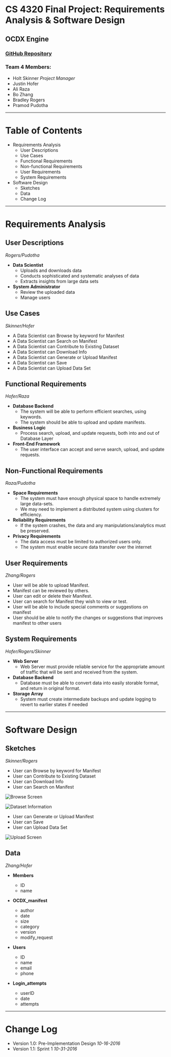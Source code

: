 # CS 4320 Final Project: Requirements Analysis & Software Design

## OCDX Engine

### [GitHub Repository](https://github.com/holtwashere/CS4320-FinalProject)

### Team 4 Members:
  - Holt Skinner *Project Manager*
  - Justin Hofer
  - Ali Raza
  - Bo Zhang
  - Bradley Rogers
  - Pramod Pudotha

---

# Table of Contents
- Requirements Analysis
  - User Descriptions
  - Use Cases
  - Functional Requirements
  - Non-functional Requirements
  - User Requirements
  - System Requirements
- Software Design
  - Sketches
  - Data
  - Change Log

---

# Requirements Analysis

## User Descriptions
*Rogers/Pudotha*

- **Data Scientist**
  - Uploads and downloads data
  - Conducts sophisticated and systematic analyses of data
  - Extracts insights from large data sets
- **System Administrator**
  - Review the uploaded data
  - Manage users

## Use Cases
*Skinner/Hofer*
- A Data Scientist can Browse by keyword for Manifest
- A Data Scientist can Search on Manifest
- A Data Scientist can Contribute to Existing Dataset
- A Data Scientist can Download Info
- A Data Scientist can Generate or Upload Manifest
- A Data Scientist can Save
- A Data Scientist can Upload Data Set

## Functional Requirements
*Hofer/Raza*
- **Database Backend**
  - The system will be able to perform efficient searches, using keywords.
  - The system should be able to upload and update manifests.
- **Business Logic**
  - Process search, upload, and update requests, both into and out of Database Layer
- **Front-End Framework**
  - The user interface can accept and serve search, upload, and update requests.

## Non-Functional Requirements
*Raza/Pudotha*
- **Space Requirements**
	- The system must have enough physical space to handle extremely large data-sets.
	- We may need to implement a distributed system using clusters for efficiency.
- **Reliability Requirements**
	- If the system crashes, the data and any manipulations/analytics must be preserved.
- **Privacy Requirements**
	- The data access must be limited to authorized users only.
	- The system must enable secure data transfer over the internet

## User Requirements
*Zhang/Rogers*
- User will be able to upload Manifest.
- Manifest can be reviewed by others.
- User can edit or delete their Manifest.
- User can search for Manifest they wish to view or test.
- User will be able to include special comments or suggestions on manifest
- User should be able to notify the changes or suggestions that improves manifest to other users

## System Requirements
*Hofer/Rogers/Skinner*
- **Web Server**
  - Web Server must provide reliable service for the appropriate amount of traffic that will be sent and received from the system.
- **Database Backend**
  - Database must be able to convert data into easily storable format, and return in original format.
- **Storage Array**
  - System must create intermediate backups and update logging to revert to earlier states if needed

---

# Software Design

## Sketches
*Skinner/Rogers*
- User can Browse by keyword for Manifest
- User can Contribute to Existing Dataset
- User can Download Info
- User can Search on Manifest

![Browse Screen](./Scan4.jpg)

![Dataset Information](./Scan5.jpg)

- User can Generate or Upload Manifest
- User can Save
- User can Upload Data Set

![Upload Screen](./Scan3.jpeg)

## Data
*Zhang/Hofer*

- **Members**
    - ID
    - name

- **OCDX_manifest**
    - author
    - date
    - size
    - category
    - version
    - modify_request

- **Users**
    - ID
    - name
    - email
    - phone

- **Login_attempts**
    - userID
    - date
    - attempts

<!-- ## Functions

## Database Structure -->

---

# Change Log

- Version 1.0: Pre-Implementation Design *10-16-2016*
- Version 1.1: Sprint 1 *10-31-2016*

<!-- ---

# Glossary -->
